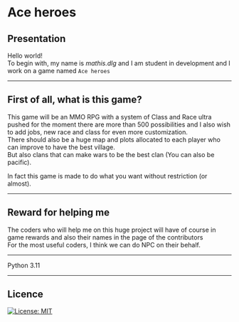 # Ace heroes

## Presentation

Hello world!  
To begin with, my name is *mathis.dlg* and I am student in development and I work on a game named `Ace heroes`

-------------------------------------------

## First of all, what is this game?

This game will be an MMO RPG with a system of Class and Race ultra pushed for the moment there are more than 500 possibilities
and I also wish to add jobs, new race and class for even more customization.  
There should also be a huge map and plots allocated to each player who can improve to have the best village.  
But also clans that can make wars to be the best clan (You can also be pacific).  

In fact this game is made to do what you want without restriction (or almost).

-------------------------------------------

## Reward for helping me

The coders who will help me on this huge project will have of course in game rewards and also their names in the page of the contributors  
For the most useful coders, I think we can do NPC on their behalf.

-------------------------------------------

Python 3.11

-------------------------------------------

## Licence

[![License: MIT](https://img.shields.io/badge/License-MIT-red.svg)](https://mit-license.org/)
